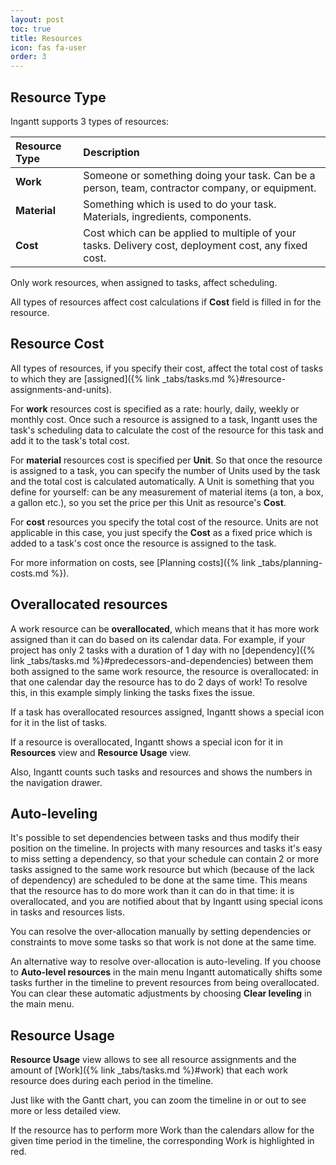 ```yaml
---
layout: post
toc: true
title: Resources
icon: fas fa-user
order: 3
---
```


## Resource Type

Ingantt supports 3 types of resources:

Resource Type | Description
:------------ | :---------------------------------------------------------------------------------------------------
**Work**      | Someone or something doing your task. Can be a person, team, contractor company, or equipment.
**Material**  | Something which is used to do your task. Materials, ingredients, components.
**Cost**      | Cost which can be applied to multiple of your tasks. Delivery cost, deployment cost, any fixed cost.

Only work resources, when assigned to tasks, affect scheduling.

All types of resources affect cost calculations if **Cost** field is filled in for the resource.

## Resource Cost

All types of resources, if you specify their cost, affect the total cost of tasks to which they are [assigned]({% link _tabs/tasks.md %}#resource-assignments-and-units).

For **work** resources cost is specified as a rate: hourly, daily, weekly or monthly cost. Once such a resource is assigned to a task, Ingantt uses the task's scheduling data to calculate the cost of the resource for this task and add it to the task's total cost.

For **material** resources cost is specified per **Unit**. So that once the resource is assigned to a task, you can specify the number of Units used by the task and the total cost is calculated automatically. A Unit is something that you define for yourself: can be any measurement of material items (a ton, a box, a gallon etc.), so you set the price per this Unit as resource's **Cost**.

For **cost** resources you specify the total cost of the resource. Units are not applicable in this case, you just specify the **Cost** as a fixed price which is added to a task's cost once the resource is assigned to the task.

For more information on costs, see [Planning costs]({% link _tabs/planning-costs.md %}).

## Overallocated resources

A work resource can be **overallocated**, which means that it has more work assigned than it can do based on its calendar data. For example, if your project has only 2 tasks with a duration of 1 day with no [dependency]({% link _tabs/tasks.md %}#predecessors-and-dependencies) between them both assigned to the same work resource, the resource is overallocated: in that one calendar day the resource has to do 2 days of work! To resolve this, in this example simply linking the tasks fixes the issue.

If a task has overallocated resources assigned, Ingantt shows a special icon for it in the list of tasks.

If a resource is overallocated, Ingantt shows a special icon for it in **Resources** view and **Resource Usage** view.

Also, Ingantt counts such tasks and resources and shows the numbers in the navigation drawer.

## Auto-leveling

It's possible to set dependencies between tasks and thus modify their position on the timeline. In projects with many resources and tasks it's easy to miss setting a dependency, so that your schedule can contain 2 or more tasks assigned to the same work resource but which (because of the lack of dependency) are scheduled to be done at the same time. This means that the resource has to do more work than it can do in that time: it is overallocated, and you are notified about that by Ingantt using special icons in tasks and resources lists.

You can resolve the over-allocation manually by setting dependencies or constraints to move some tasks so that work is not done at the same time.

An alternative way to resolve over-allocation is auto-leveling. If you choose to **Auto-level resources** in the main menu Ingantt automatically shifts some tasks further in the timeline to prevent resources from being overallocated. You can clear these automatic adjustments by choosing **Clear leveling** in the main menu.

## Resource Usage

**Resource Usage** view allows to see all resource assignments and the amount of [Work]({% link _tabs/tasks.md %}#work) that each work resource does during each period in the timeline.

Just like with the Gantt chart, you can zoom the timeline in or out to see more or less detailed view.

If the resource has to perform more Work than the calendars allow for the given time period in the timeline, the corresponding Work is highlighted in red.
